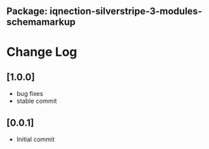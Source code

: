 ## Package: iqnection-silverstripe-3-modules-schemamarkup
# Change Log


## [1.0.0]
- bug fixes
- stable commit

## [0.0.1]
- Initial commit